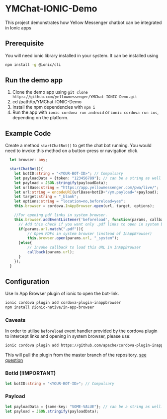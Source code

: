 # YMChat-IONIC-Demo
This project demonstrates how Yellow Messenger chatbot can be integrated in Ionic apps

## Prerequisite
You will need ionic library installed in your system. It can be installed using
```sh
npm install -g @ionic/cli
```

## Run the demo app
1. Clone the demo app using `git clone https://github.com/yellowmessenger/YMChat-IONIC-Demo.git`
2. cd /path/to/YMChat-IONIC-Demo
3. Install the npm dependencies with `npm i`
3. Run the app with `ionic cordova run android` or `ionic cordova run ios`, depending on the platform.


## Example Code
Create a method `startChatBot()` to get the chat bot running. You would need to invoke this method on a button-press or navigation click.
```ts
  let browser: any;

  startChatBot(){
    let botID:string = "<YOUR-BOT-ID>"; // Compulsary
    let payloadData = {token: "123456789"}; // can be a string as well
    let payload = JSON.stringify(payloadData);
    let urlBase:string = "https://app.yellowmessenger.com/pwa/live/";
    let url:string = encodeURI(urlBase+botID+"/ym.payload="+payload);
    let target:string = "_blank";
    let options:string = "location=no,beforeload=yes";
    this.browser = cordova.InAppBrowser.open(url, target, options);

    //For opening pdf links in system browser.
    this.browser.addEventListener('beforeload', function(params, callback){
      // Add this check if you want only .pdf links to open in system browsers
      if(params.url.match(".pdf")){ 
          // Open PDFs in system browser (instead of InAppBrowser)
          this.browser.open(params.url, "_system");
      }else{
          // Invoke callback to load this URL in InAppBrowser
          callback(params.url);
      }
    });
  }

```
## Configuration
Use In App Browser plugin of ionic to open the bot-link.

```sh
ionic cordova plugin add cordova-plugin-inappbrowser
npm install @ionic-native/in-app-browser
```

### Caveats
In order to utilise `beforeload` event handler provided by the cordova plugin to intercept links and opening in system browser, please use:
```sh
ionic cordova plugin add https://github.com/apache/cordova-plugin-inappbrowser
```
This will pull the plugin from the master branch of the repository.
[see question](https://stackoverflow.com/questions/54061079/ionic-intercept-pdf-urls-with-cordova-plugin-inappbrowser/54071314#54071314)

### BotId (!IMPORTANT)
``` ts 
let botID:string = "<YOUR-BOT-ID>"; // Compulsary
```
### Payload
```ts
let payloadData = {some-key: "SOME-VALUE"}; // can be a string as well. any key value pair can be passed in payloadData.
let payload = JSON.stringify(payloadData);
```
